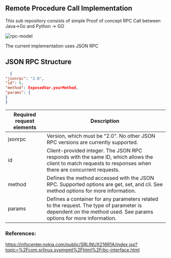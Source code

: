 ## Remote Procedure Call Implementation 

This sub repository consists of simple Proof of concept RPC Call between Java->Go  and Python -> GO

![rpc-model](https://github.com/AjayBadrinath/DistributedComputing/assets/92035508/90b8eb3b-21c2-43db-8146-2a27676f5a1d)

The current implementation uses JSON RPC 

<h2>JSON RPC Structure</h2>

```json
  {
"jsonrpc": "2.0",
"id": 0,
"method": ExposedVar.yourMethod,
"params": {
}
}
```
Required request elements |  Description
--------------------------|--------------
jsonrpc                    |Version, which must be “2.0”. No other JSON RPC versions are currently supported.
id                          |Client-provided integer. The JSON RPC responds with the same ID, which allows the client to match requests to responses when there are concurrent requests.
method                     |Defines the method accessed with the JSON RPC. Supported options are get, set, and cli. See method options for more information.
params                      |Defines a container for any parameters related to the request. The type of parameter is dependent on the method used. See params options for more information.

<h3>References:</h3>


https://infocenter.nokia.com/public/SRLINUX216R1A/index.jsp?topic=%2Fcom.srlinux.sysmgmt%2Fhtml%2Frbc-interface.html

